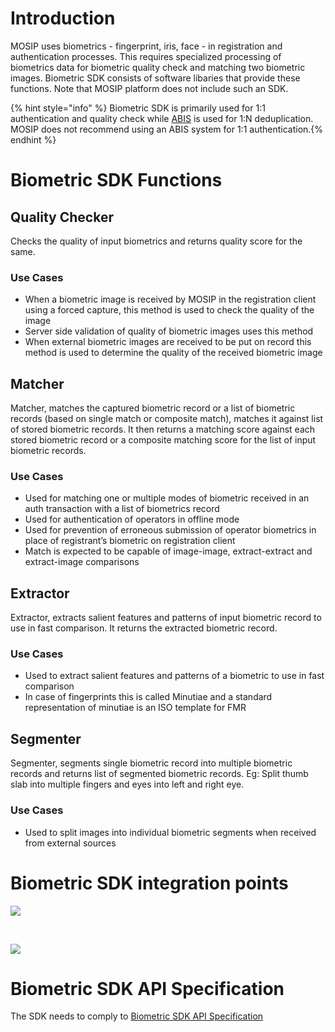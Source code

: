 
# Introduction

MOSIP uses biometrics - fingerprint, iris, face - in registration and authentication processes.  This requires specialized processing of biometrics data for biometric quality check and matching two biometric images.  Biometric SDK consists of software libaries that provide these functions.  Note that MOSIP platform does not include such an SDK.  

{% hint style="info" %} Biometric SDK is primarily used for 1:1 authentication and quality check while [ABIS](Automated-Biometric-Identification-System-ABIS.md) is used for 1:N deduplication. MOSIP does not recommend using an ABIS system for 1:1 authentication.{% endhint %}

# Biometric SDK Functions 

## Quality Checker
Checks the quality of input biometrics and returns quality score for the same.

### Use Cases
* When a biometric  image is received by MOSIP in the registration client using a forced capture, this method is used to check the quality of the image
* Server side validation of quality of biometric images uses this method
* When external biometric images are received to be put on record this method is used to determine the quality of the received biometric image

## Matcher
Matcher, matches the captured biometric record or a list of biometric records (based on single match or composite match), matches it against list of stored biometric records. It then returns a matching score against each stored biometric record or a composite matching score for the list of input biometric records. 

### Use Cases
* Used for matching one or multiple modes of biometric received in an auth transaction with a list of biometrics record
* Used for authentication of operators in offline mode
* Used for prevention of erroneous submission of operator biometrics in place of registrant’s biometric on registration client
* Match is expected to be capable of image-image, extract-extract and extract-image comparisons

## Extractor
Extractor, extracts salient features and patterns of input biometric record to use in fast comparison. It returns the extracted biometric record.

### Use Cases
* Used to extract salient features and patterns of a biometric to use in fast comparison
* In case of fingerprints this is called Minutiae and a standard representation of minutiae is an ISO template for FMR

## Segmenter
Segmenter, segments single biometric record into multiple biometric records and returns list of segmented biometric records. Eg: Split thumb slab into multiple fingers and eyes into left and right eye.

### Use Cases
* Used to split images into individual biometric segments when received from external sources

# Biometric SDK integration points

![](_images/biometrics/biometric_sdk_integration_points.png)

&nbsp;
&nbsp;

![](_images/biometrics/biometric_sdk_integration_points_table.png)

# Biometric SDK API Specification

The SDK needs to comply to [Biometric SDK API Specification](Biometric-SDK-API-Specification.md)


